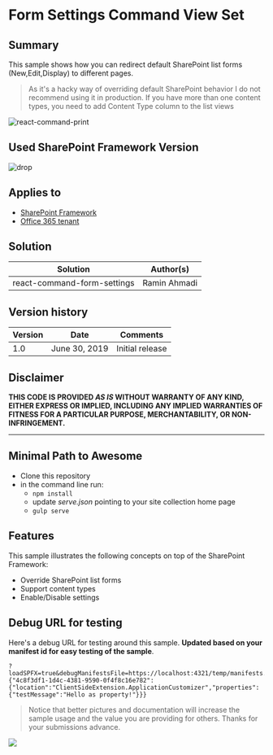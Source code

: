 # Form Settings Command View Set

## Summary
This sample shows how you can redirect default SharePoint list forms (New,Edit,Display) to different pages.

> As it's a hacky way of overriding default SharePoint behavior I do not recommend using it in production.
> If you have more than one content types, you need to add Content Type column to the list views

![react-command-print](./assets/screenshot.gif)

## Used SharePoint Framework Version 
![drop](https://img.shields.io/badge/version-1.8-green.svg)

## Applies to

* [SharePoint Framework](https://dev.office.com/sharepoint)
* [Office 365 tenant](https://dev.office.com/sharepoint/docs/spfx/set-up-your-development-environment)

## Solution

Solution|Author(s)
--------|---------
react-command-form-settings | Ramin Ahmadi

## Version history

Version|Date|Comments
-------|----|--------
1.0|June 30, 2019|Initial release

## Disclaimer
**THIS CODE IS PROVIDED *AS IS* WITHOUT WARRANTY OF ANY KIND, EITHER EXPRESS OR IMPLIED, INCLUDING ANY IMPLIED WARRANTIES OF FITNESS FOR A PARTICULAR PURPOSE, MERCHANTABILITY, OR NON-INFRINGEMENT.**

---

## Minimal Path to Awesome

- Clone this repository
- in the command line run:
  - `npm install`
  - update _serve.json_ pointing to your site collection home page
  - `gulp serve`

## Features
This sample illustrates the following concepts on top of the SharePoint Framework:

* Override SharePoint list forms
* Support content types
* Enable/Disable settings

## Debug URL for testing
Here's a debug URL for testing around this sample. **Updated based on your manifest id for easy testing of the sample**.

```
?loadSPFX=true&debugManifestsFile=https://localhost:4321/temp/manifests.js&customActions={"4c8f3df1-1d4c-4381-9590-0f4f8c16e782":{"location":"ClientSideExtension.ApplicationCustomizer","properties":{"testMessage":"Hello as property!"}}}
```

> Notice that better pictures and documentation will increase the sample usage and the value you are providing for others. Thanks for your submissions advance.

<img src="https://pnptelemetry.azurewebsites.net/sp-dev-fx-extensions/samples/readme-template" />
